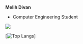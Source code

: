  **Melih Divan**
  - Computer Engineering Student

[![](https://github-readme-stats.vercel.app/api?username=melihdvn&hide=contribs,stars,prs,issues&count_private=true&theme=transparent&show_icons=true)](https://github.com/melihdvn)

[![Top Langs](https://github-readme-stats.vercel.app/api/top-langs/?username=melihdvn&theme=transparent&count_private=true)]
